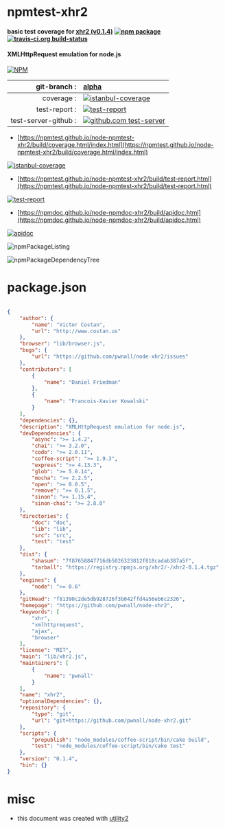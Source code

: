 # npmtest-xhr2

#### basic test coverage for  [xhr2 (v0.1.4)](https://github.com/pwnall/node-xhr2)  [![npm package](https://img.shields.io/npm/v/npmtest-xhr2.svg?style=flat-square)](https://www.npmjs.org/package/npmtest-xhr2) [![travis-ci.org build-status](https://api.travis-ci.org/npmtest/node-npmtest-xhr2.svg)](https://travis-ci.org/npmtest/node-npmtest-xhr2)

#### XMLHttpRequest emulation for node.js

[![NPM](https://nodei.co/npm/xhr2.png?downloads=true&downloadRank=true&stars=true)](https://www.npmjs.com/package/xhr2)

| git-branch : | [alpha](https://github.com/npmtest/node-npmtest-xhr2/tree/alpha)|
|--:|:--|
| coverage : | [![istanbul-coverage](https://npmtest.github.io/node-npmtest-xhr2/build/coverage.badge.svg)](https://npmtest.github.io/node-npmtest-xhr2/build/coverage.html/index.html)|
| test-report : | [![test-report](https://npmtest.github.io/node-npmtest-xhr2/build/test-report.badge.svg)](https://npmtest.github.io/node-npmtest-xhr2/build/test-report.html)|
| test-server-github : | [![github.com test-server](https://npmtest.github.io/node-npmtest-xhr2/GitHub-Mark-32px.png)](https://npmtest.github.io/node-npmtest-xhr2/build/app/index.html) | | build-artifacts : | [![build-artifacts](https://npmtest.github.io/node-npmtest-xhr2/glyphicons_144_folder_open.png)](https://github.com/npmtest/node-npmtest-xhr2/tree/gh-pages/build)|

- [https://npmtest.github.io/node-npmtest-xhr2/build/coverage.html/index.html](https://npmtest.github.io/node-npmtest-xhr2/build/coverage.html/index.html)

[![istanbul-coverage](https://npmtest.github.io/node-npmtest-xhr2/build/screenCapture.buildCi.browser.%252Ftmp%252Fbuild%252Fcoverage.lib.html.png)](https://npmtest.github.io/node-npmtest-xhr2/build/coverage.html/index.html)

- [https://npmtest.github.io/node-npmtest-xhr2/build/test-report.html](https://npmtest.github.io/node-npmtest-xhr2/build/test-report.html)

[![test-report](https://npmtest.github.io/node-npmtest-xhr2/build/screenCapture.buildCi.browser.%252Ftmp%252Fbuild%252Ftest-report.html.png)](https://npmtest.github.io/node-npmtest-xhr2/build/test-report.html)

- [https://npmdoc.github.io/node-npmdoc-xhr2/build/apidoc.html](https://npmdoc.github.io/node-npmdoc-xhr2/build/apidoc.html)

[![apidoc](https://npmdoc.github.io/node-npmdoc-xhr2/build/screenCapture.buildCi.browser.%252Ftmp%252Fbuild%252Fapidoc.html.png)](https://npmdoc.github.io/node-npmdoc-xhr2/build/apidoc.html)

![npmPackageListing](https://npmtest.github.io/node-npmtest-xhr2/build/screenCapture.npmPackageListing.svg)

![npmPackageDependencyTree](https://npmtest.github.io/node-npmtest-xhr2/build/screenCapture.npmPackageDependencyTree.svg)



# package.json

```json

{
    "author": {
        "name": "Victor Costan",
        "url": "http://www.costan.us"
    },
    "browser": "lib/browser.js",
    "bugs": {
        "url": "https://github.com/pwnall/node-xhr2/issues"
    },
    "contributors": [
        {
            "name": "Daniel Friedman"
        },
        {
            "name": "Francois-Xavier Kowalski"
        }
    ],
    "dependencies": {},
    "description": "XMLHttpRequest emulation for node.js",
    "devDependencies": {
        "async": ">= 1.4.2",
        "chai": ">= 3.2.0",
        "codo": ">= 2.0.11",
        "coffee-script": ">= 1.9.3",
        "express": ">= 4.13.3",
        "glob": ">= 5.0.14",
        "mocha": ">= 2.2.5",
        "open": ">= 0.0.5",
        "remove": ">= 0.1.5",
        "sinon": ">= 1.15.4",
        "sinon-chai": ">= 2.8.0"
    },
    "directories": {
        "doc": "doc",
        "lib": "lib",
        "src": "src",
        "test": "test"
    },
    "dist": {
        "shasum": "7f87658847716db5026323812f818cadab387a5f",
        "tarball": "https://registry.npmjs.org/xhr2/-/xhr2-0.1.4.tgz"
    },
    "engines": {
        "node": ">= 0.6"
    },
    "gitHead": "f81390c2de5db928726f3b042ffd4a56eb6c2326",
    "homepage": "https://github.com/pwnall/node-xhr2",
    "keywords": [
        "xhr",
        "xmlhttprequest",
        "ajax",
        "browser"
    ],
    "license": "MIT",
    "main": "lib/xhr2.js",
    "maintainers": [
        {
            "name": "pwnall"
        }
    ],
    "name": "xhr2",
    "optionalDependencies": {},
    "repository": {
        "type": "git",
        "url": "git+https://github.com/pwnall/node-xhr2.git"
    },
    "scripts": {
        "prepublish": "node_modules/coffee-script/bin/cake build",
        "test": "node_modules/coffee-script/bin/cake test"
    },
    "version": "0.1.4",
    "bin": {}
}
```



# misc
- this document was created with [utility2](https://github.com/kaizhu256/node-utility2)
